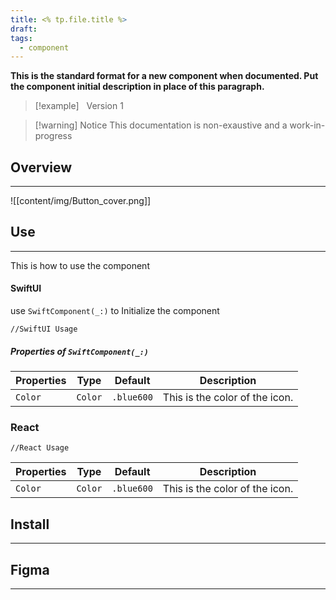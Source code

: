 ```yaml
---
title: <% tp.file.title %>
draft: 
tags:
  - component
---
```

**This is the standard format for a new component when documented. Put the component initial description in place of this paragraph.**

>[!example]    &nbsp;&nbsp;Version 1

> [!warning] Notice
> This documentation is non-exaustive and a work-in-progress

## Overview
---
![[content/img/Button_cover.png]]
## Use
---
This is how to use the component
#### SwiftUI

use `SwiftComponent(_:)` to Initialize the component

```
//SwiftUI Usage
```
##### Properties of `SwiftComponent(_:)`

| Properties | Type    | Default    | Description                    |
| ---------- | ------- | ---------- | ------------------------------ |
| `Color`    | `Color` | `.blue600` | This is the color of the icon. |

### React
```
//React Usage
```

| Properties | Type    | Default    | Description                    |
| ---------- | ------- | ---------- | ------------------------------ |
| `Color`    | `Color` | `.blue600` | This is the color of the icon. |

## Install
---

## Figma
---

